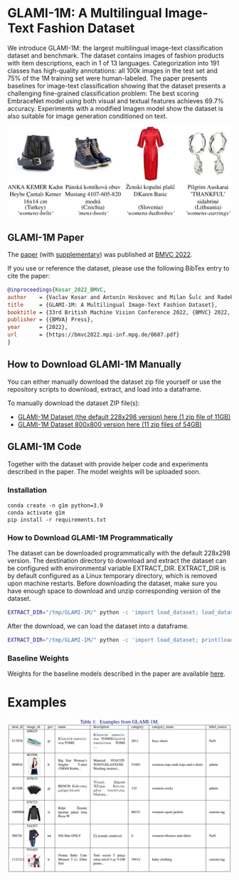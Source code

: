 # GLAMI-1M: A Multilingual Image-Text Fashion Dataset

We introduce GLAMI-1M: the largest multilingual image-text classification dataset and benchmark. The dataset contains images of fashion products with item descriptions, each in 1 of 13 languages. Categorization into 191 classes has high-quality annotations: all 100k images in the test set and 75% of the 1M training set were human-labeled. The paper presents baselines for image-text classification showing that the dataset presents a challenging fine-grained classification problem: The best scoring EmbraceNet model using both visual and textual features achieves 69.7% accuracy. Experiments with a modified Imagen model show the dataset is also suitable for image generation conditioned on text.

![GLAMI-1M Dataset Examples](media/glami-1m-dataset-examples.png)


## GLAMI-1M Paper

The [paper](https://bmvc2022.mpi-inf.mpg.de/0607.pdf) (with [supplementary](https://docs.google.com/viewer?url=https://github.com/glami/glami-1m/raw/main/media/GLAMI-1M%20Supplementary.pdf)) was published at [BMVC 2022](https://bmvc2022.mpi-inf.mpg.de/607/).


If you use or reference the dataset, please use the following BibTex entry to cite the paper:

```bibtex
@inproceedings{Kosar_2022_BMVC,
author    = {Vaclav Kosar and Antonín Hoskovec and Milan Šulc and Radek Bartyzal},
title     = {GLAMI-1M: A Multilingual Image-Text Fashion Dataset},
booktitle = {33rd British Machine Vision Conference 2022, {BMVC} 2022, London, UK, November 21-24, 2022},
publisher = {{BMVA} Press},
year      = {2022},
url       = {https://bmvc2022.mpi-inf.mpg.de/0607.pdf}
}
```




## How to Download GLAMI-1M Manually
You can either manually download the dataset zip file yourself or use the repository scripts to download, extract, and load into a dataframe.

To manually download the dataset ZIP file(s):
- [GLAMI-1M Dataset (the default 228x298 version) here (1 zip  file of 11GB)](https://zenodo.org/record/7326406/files/GLAMI-1M-dataset.zip?download=1)
- [GLAMI-1M Dataset 800x800 version here (11 zip files of 54GB)](https://zenodo.org/record/7338792)


## GLAMI-1M Code
Together with the dataset with provide helper code and experiments described in the paper.
The model weights will be uploaded soon.


### Installation

```
conda create -n g1m python=3.9
conda activate g1m
pip install -r requirements.txt
```

### How to Download GLAMI-1M Programmatically

The dataset can be downloaded programmatically with the default 228x298 version.
The destination directory to download and extract the dataset can be configured with environmental variable EXTRACT_DIR.
EXTRACT_DIR is by default configured as a Linux temporary directory, which is removed upon machine restarts.
Before downloading the dataset, make sure you have enough space to download and unzip corresponding version of the dataset.


```bash
EXTRACT_DIR="/tmp/GLAMI-1M/" python -c 'import load_dataset; load_dataset.download_dataset())'
```

After the download, we can load the dataset into a dataframe.

```bash
EXTRACT_DIR="/tmp/GLAMI-1M/" python -c 'import load_dataset; print(load_dataset.get_dataframe("test").head())'
```

### Baseline Weights

Weights for the baseline models described in the paper are available [here](https://zenodo.org/record/7353512).


# Examples

![GLAMI-1M Dataset Examples Table](media/glami-1m-dataset-examples-table.png)